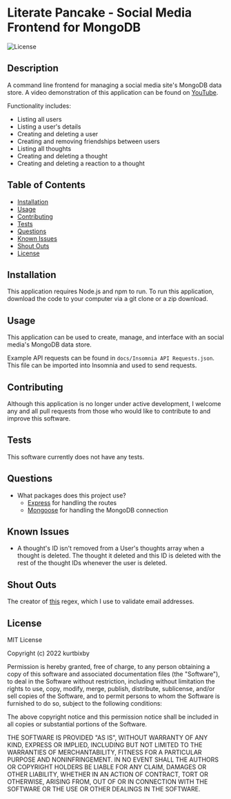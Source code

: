 # Literate Pancake - Social Media Frontend for MongoDB

![License](https://img.shields.io/badge/License-MIT-blue.svg)

## Description

A command line frontend for managing a social media site's MongoDB data store. A video demonstration of this application can be found on [YouTube](https://youtu.be/sSqVHmACGvs).

Functionality includes:
* Listing all users
* Listing a user's details
* Creating and deleting a user
* Creating and removing friendships between users
* Listing all thoughts
* Creating and deleting a thought
* Creating and deleting a reaction to a thought

## Table of Contents

- [Installation](#installation)
- [Usage](#usage)
- [Contributing](#contributing)
- [Tests](#tests)
- [Questions](#questions)
- [Known Issues](#known-issues)
- [Shout Outs](#shout-outs)
- [License](#license)

## Installation

This application requires Node.js and npm to run. To run this application, download the code to your computer via a git clone or a zip download.  

## Usage

This application can be used to create, manage, and interface with an social media's MongoDB data store.

Example API requests can be found in `docs/Insomnia API Requests.json`. This file can be imported into Insomnia and used to send requests.

## Contributing

Although this application is no longer under active development, I welcome any and all pull requests from those who would like to contribute to and improve this software.

## Tests

This software currently does not have any tests.

## Questions

* What packages does this project use?
  * [Express](https://expressjs.com/) for handling the routes
  * [Mongoose](https://mongoosejs.com/) for handling the MongoDB connection

## Known Issues

* A thought's ID isn't removed from a User's thoughts array when a thought is deleted. The thought it deleted and this ID is deleted with the rest of the thought IDs whenever the user is deleted.

## Shout Outs

The creator of [this](https://regexr.com/3e48o) regex, which I use to validate email addresses.

## License

MIT License

Copyright (c) 2022 kurtbixby

Permission is hereby granted, free of charge, to any person obtaining a copy
of this software and associated documentation files (the "Software"), to deal
in the Software without restriction, including without limitation the rights
to use, copy, modify, merge, publish, distribute, sublicense, and/or sell
copies of the Software, and to permit persons to whom the Software is
furnished to do so, subject to the following conditions:

The above copyright notice and this permission notice shall be included in all
copies or substantial portions of the Software.

THE SOFTWARE IS PROVIDED "AS IS", WITHOUT WARRANTY OF ANY KIND, EXPRESS OR
IMPLIED, INCLUDING BUT NOT LIMITED TO THE WARRANTIES OF MERCHANTABILITY,
FITNESS FOR A PARTICULAR PURPOSE AND NONINFRINGEMENT. IN NO EVENT SHALL THE
AUTHORS OR COPYRIGHT HOLDERS BE LIABLE FOR ANY CLAIM, DAMAGES OR OTHER
LIABILITY, WHETHER IN AN ACTION OF CONTRACT, TORT OR OTHERWISE, ARISING FROM,
OUT OF OR IN CONNECTION WITH THE SOFTWARE OR THE USE OR OTHER DEALINGS IN THE
SOFTWARE.
